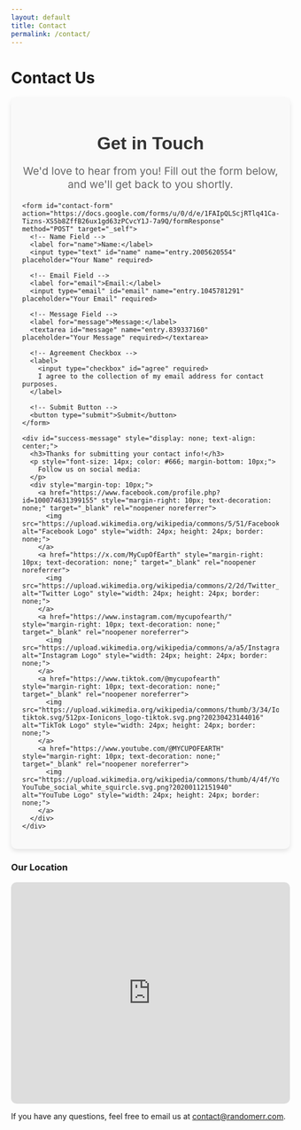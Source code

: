 ```yaml
---
layout: default
title: Contact
permalink: /contact/
---
```


# Contact Us

<main>

  <div class="form-container">
    <h2>Get in Touch</h2>
    <p class="form-description">We'd love to hear from you! Fill out the form below, and we'll get back to you shortly.</p>

    <form id="contact-form" action="https://docs.google.com/forms/u/0/d/e/1FAIpQLScjRTlq41Ca-Tizns-XS5b8ZffB26ux1gd63zPCvcY1J-7a9Q/formResponse" method="POST" target="_self">
      <!-- Name Field -->
      <label for="name">Name:</label>
      <input type="text" id="name" name="entry.2005620554" placeholder="Your Name" required>
      
      <!-- Email Field -->
      <label for="email">Email:</label>
      <input type="email" id="email" name="entry.1045781291" placeholder="Your Email" required>
      
      <!-- Message Field -->
      <label for="message">Message:</label>
      <textarea id="message" name="entry.839337160" placeholder="Your Message" required></textarea>

      <!-- Agreement Checkbox -->
      <label>
        <input type="checkbox" id="agree" required>
        I agree to the collection of my email address for contact purposes.
      </label>

      <!-- Submit Button -->
      <button type="submit">Submit</button>
    </form>

    <div id="success-message" style="display: none; text-align: center;">
      <h3>Thanks for submitting your contact info!</h3>
      <p style="font-size: 14px; color: #666; margin-bottom: 10px;">
        Follow us on social media:
      </p>
      <div style="margin-top: 10px;">
        <a href="https://www.facebook.com/profile.php?id=100074631399155" style="margin-right: 10px; text-decoration: none;" target="_blank" rel="noopener noreferrer">
          <img src="https://upload.wikimedia.org/wikipedia/commons/5/51/Facebook_f_logo_%282019%29.svg" alt="Facebook Logo" style="width: 24px; height: 24px; border: none;">
        </a>
        <a href="https://x.com/MyCupOfEarth" style="margin-right: 10px; text-decoration: none;" target="_blank" rel="noopener noreferrer">
          <img src="https://upload.wikimedia.org/wikipedia/commons/2/2d/Twitter_X.png" alt="Twitter Logo" style="width: 24px; height: 24px; border: none;">
        </a>
        <a href="https://www.instagram.com/mycupofearth/" style="margin-right: 10px; text-decoration: none;" target="_blank" rel="noopener noreferrer">
          <img src="https://upload.wikimedia.org/wikipedia/commons/a/a5/Instagram_icon.png" alt="Instagram Logo" style="width: 24px; height: 24px; border: none;">
        </a>
        <a href="https://www.tiktok.com/@mycupofearth" style="margin-right: 10px; text-decoration: none;" target="_blank" rel="noopener noreferrer">
          <img src="https://upload.wikimedia.org/wikipedia/commons/thumb/3/34/Ionicons_logo-tiktok.svg/512px-Ionicons_logo-tiktok.svg.png?20230423144016" alt="TikTok Logo" style="width: 24px; height: 24px; border: none;">
        </a>
        <a href="https://www.youtube.com/@MYCUPOFEARTH" style="margin-right: 10px; text-decoration: none;" target="_blank" rel="noopener noreferrer">
          <img src="https://upload.wikimedia.org/wikipedia/commons/thumb/4/4f/YouTube_social_white_squircle.svg/512px-YouTube_social_white_squircle.svg.png?20200112151940" alt="YouTube Logo" style="width: 24px; height: 24px; border: none;">
        </a>
      </div>
    </div>
  </div>

  <div class="google-map-container">
    <h3>Our Location</h3>
    <iframe id="google-map" class="google-map" src="https://www.google.com/maps/embed/v1/place?key=AIzaSyCNCmAGyN4bJYu5qeLgbASzZafm-M5TA_o&amp;language=en&amp;zoom=16&amp;q=942%20Meldon%20Ave%20Donora%2C%20PA%2015033" allowfullscreen="" title="Location on map"></iframe>
  </div>

  <div class="contact-email">
    <p>If you have any questions, feel free to email us at <a href="mailto:contact@randomerr.com">contact@randomerr.com</a>.</p>
  </div>

  <style>
    /* Container for the form */
    .form-container {
      max-width: 800px;
      margin: 0 auto;
      padding: 20px;
      background-color: #f9f9f9;
      border-radius: 10px;
      box-shadow: 0 4px 8px rgba(0, 0, 0, 0.1);
    }

    /* Form heading */
    .form-container h2 {
      font-family: 'Arial', sans-serif;
      font-size: 2rem;
      color: #333;
      text-align: center;
      margin-bottom: 10px;
    }

    /* Description text */
    .form-description {
      font-size: 1.2rem;
      color: #666;
      text-align: center;
      margin-bottom: 20px;
    }

    /* Submit Button */
    button {
      background-color: #06f; /* Green background */
      color: white; /* White text */
      border: none; /* No border */
      padding: 10px 20px; /* Padding */
      font-size: 1rem; /* Font size */
      cursor: pointer; /* Pointer cursor on hover */
      border-radius: 5px; /* Rounded corners */
    }

    button:hover {
      background-color: #07f; /* Darker green on hover */
    }

    /* Styling for the map */
    .google-map-container {
      margin-top: 20px;
    }

    .google-map {
      width: 100%;
      height: 400px;
      border: none;
      border-radius: 10px;
    }

    /* Responsive adjustments */
    @media (max-width: 768px) {
      .form-container {
        padding: 15px;
      }

      .form-container h2 {
        font-size: 1.5rem;
      }

      .form-description {
        font-size: 1rem;
      }
    }
  </style>

  <script>
    document.getElementById('contact-form').addEventListener('submit', function(e) {
      e.preventDefault();  // Prevent default form submission

      // Check if the agreement checkbox is checked
      const agreementCheckbox = document.getElementById('agree');
      if (!agreementCheckbox.checked) {
        alert("Please agree to the email collection terms.");
        return;
      }

      // Prepare form data for submission
      const form = e.target;
      const formData = new FormData(form);

      // Submit form data to Google Forms
      fetch(form.action, {
        method: 'POST',
        body: formData,
        mode: 'no-cors'  // Avoid CORS issues
      }).then(() => {
        // Hide the form and show the success message
        form.style.display = 'none';
        document.getElementById('success-message').style.display = 'block';
      }).catch((error) => {
        console.error('Error!', error.message);
      });
    });
  </script>
</main>
